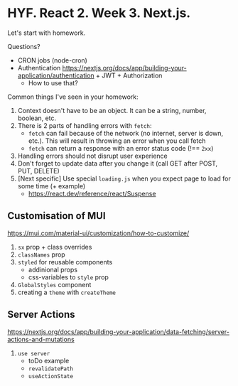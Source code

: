 # HYF. React 2. Week 3. Next.js.

Let's start with homework.

Questions?

- CRON jobs (node-cron)
- Authentication https://nextjs.org/docs/app/building-your-application/authentication + JWT + Authorization
  - How to use that?

Common things I've seen in your homework:

1. Context doesn't have to be an object. It can be a string, number, boolean, etc.
2. There is 2 parts of handling errors with `fetch`:
   - `fetch` can fail because of the network (no internet, server is down, etc.).
   This will result in throwing an error when you call fetch
   - `fetch` can return a response with an error status code (!== `2xx`)
3. Handling errors should not disrupt user experience
4. Don't forget to update data after you change it (call GET after POST, PUT, DELETE)
5. [Next specific] Use special `loading.js` when you expect page to load for some time (+ example)
   - https://react.dev/reference/react/Suspense

## Customisation of MUI

https://mui.com/material-ui/customization/how-to-customize/

1. `sx` prop + class overrides
2. `classNames` prop
3. `styled` for reusable components
   - addinional props
   - css-variables to `style` prop
4. `GlobalStyles` component
5. creating a `theme` with `createTheme`

## Server Actions

https://nextjs.org/docs/app/building-your-application/data-fetching/server-actions-and-mutations

1. `use server`
   - toDo example
   - `revalidatePath`
   - `useActionState`